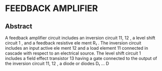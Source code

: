 # FEEDBACK AMPLIFIER

## Abstract
A feedback amplifier circuit includes an inversion circuit 11, 12 , a level shift circuit 1 , and a feedback resistive ele ment R₁ . The inversion circuit includes an input active ele ment 12 and a load element 11 connected in cascade with respect to an electrical source. The level shift circuit 1 includes a field effect transistor 13 having a gate connected to the output of the inversion circuit 11, 12 , a diode or diodes D₁ ... D